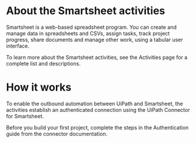 ﻿# About the Smartsheet activities

Smartsheet is a web-based spreadsheet program. You can create and manage data in spreadsheets and CSVs, assign tasks, track project progress, share documents and manage other work, using a tabular user interface.



To learn more about the Smartsheet activities, see the Activities page for a complete list and descriptions.

# How it works

To enable the outbound automation between UiPath and Smartsheet, the activities establish an authenticated connection using the UiPath Connector for Smartsheet.

Before you build your first project, complete the steps in the Authentication guide from the connector documentation.

